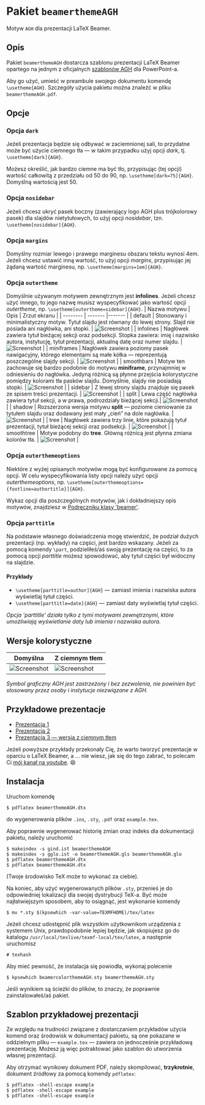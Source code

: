 # Pakiet `beamerthemeAGH`
Motyw `AGH` dla prezentacji LaTeX Beamer.
## Opis
Pakiet `beamerthemeAGH` dostarcza szablonu prezentacji LaTeX Beamer opartego na jednym z oficjalnych [szablonów AGH](http://www.agh.edu.pl/uczelnia/system-identyfikacji-wizualnej/szablon-prezentacji/) dla PowerPoint-a.

Aby go użyć, umieść w preambule swojego dokumentu komendę `\usetheme{AGH}`. Szczegóły użycia pakietu można znaleźć w pliku `beamerthemeAGH.pdf`.
## Opcje
### Opcja `dark`
Jeżeli prezentacja będzie się odbywać w zaciemnionej sali, to przydatne może być użycie ciemnego tła — w takim przypadku użyj opcji _dark_, tj.  `\usetheme[dark]{AGH}`.

Możesz określić, jak bardzo ciemne ma być tło, przypisując (tej opcji) wartość całkowitą z przedziału od 50 do 90, np. `\usetheme[dark=75]{AGH}`. Domyślną wartością jest 50.
### Opcja `nosidebar`
Jeżeli chcesz ukryć pasek boczny (zawierający logo AGH plus trójkolorowy pasek) dla slajdów nietytułowych, to użyj opcji _nosidebar_, tzn.  `\usetheme[nosidebar]{AGH}`.
### Opcja `margins`
Domyślny rozmiar lewego i prawego marginesu obszaru tekstu wynosi 4em. Jeżeli chcesz ustawić inną wartość, to użyj opcji _margins_, przypisując jej żądaną wartość marginesu, np. `\usetheme[margins=1em]{AGH}`.
### Opcja `outertheme`
Domyślnie używanym motywem zewnętrznym jest **infolines**. Jeżeli chcesz użyć innego, to jego nazwę musisz wyspecyfikować jako wartość opcji _outertheme_, np.  `\usetheme[outertheme=sidebar]{AGH}`. 
| Nazwa motywu | Opis | Zrzut ekranu |
| --------   | ------- |------- |
| default    | Stonowany i minimalistyczny motyw. Tytuł slajdu jest równany do lewej strony. Slajd nie posiada ani nagłówka, ani stopki. | ![Screenshot](https://www.icsr.agh.edu.pl/~polak/wms/beamer-AGH-default.png "Slajd") |
| infolines  | Nagłówek zawiera tytuł bieżącej sekcji oraz podsekcji. Stopka zawiera: imię i nazwisko autora, instytucję, tytuł prezentacji, aktualną datę oraz numer slajdu. | ![Screenshot](https://www.icsr.agh.edu.pl/~polak/wms/beamer-AGH-infolines.png "Slajd") |
| miniframes | Nagłówek zawiera poziomy pasek nawigacyjny, którego elementami są małe kółka — reprezentują poszczególne slajdy sekcji. | ![Screenshot](https://www.icsr.agh.edu.pl/~polak/wms/beamer-AGH-miniframes.png "Slajd") |
| smoothbars | Motyw ten zachowuje się bardzo podobnie do motywu **miniframe**, przynajmniej w odniesieniu do nagłówka. Jedyną różnicą są płynne przejścia kolorystyczne pomiędzy kolorami tła pasków slajdu.  Domyślnie, slajdy nie posiadają stopki. | ![Screenshot](https://www.icsr.agh.edu.pl/~polak/wms/beamer-AGH-smoothbars.png "Slajd") |
| sidebar    | Z lewej strony slajdu znajduje się pasek ze spisem treści prezentacji. | ![Screenshot](https://www.icsr.agh.edu.pl/~polak/wms/beamer-AGH-sidebar.png "Slajd") |
| split      | Lewa część nagłówka zawiera tytuł sekcji, a w prawa, podrozdziały bieżącej sekcji.| ![Screenshot](https://www.icsr.agh.edu.pl/~polak/wms/beamer-AGH-split.png "Slajd") |
| shadow     | Rozszerzona wersja motywu **split** — poziome cieniowanie za tytułem slajdu oraz dodawany jest mały „cień” na dole nagłówka. | ![Screenshot](https://www.icsr.agh.edu.pl/~polak/wms/beamer-AGH-shadow.png "Slajd") |
| tree       | Nagłówek zawiera trzy linie, które pokazują tytuł prezentacji, tytuł bieżącej sekcji oraz podsekcji. | ![Screenshot](https://www.icsr.agh.edu.pl/~polak/wms/beamer-AGH-tree.png "Slajd") |
| smoothtree | Motyw podobny do **tree**. Główną różnicą jest płynna zmiana kolorów tła. | ![Screenshot](https://www.icsr.agh.edu.pl/~polak/wms/beamer-AGH-smoothtree.png "Slajd") |
### Opcja `outerthemeoptions`
Niektóre z wyżej opisanych motywów mogą być konfigurowane za pomocą opcji. W celu wyspecyfikowania listy opcji należy użyć opcji _outerthemeoptions_, np.  `\usetheme[outerthemeoptions={footline=authortitle}]{AGH}`.

Wykaz opcji dla poszczególnych motywów, jak i dokładniejszy opis motywów, znajdziesz w [Podręczniku klasy 'beamer'](http://mirror.ctan.org//macros/latex/contrib/beamer/doc/beameruserguide.pdf).
### Opcja `parttitle`
Na podstawie własnego doświadczenia mogę stwierdzić, że podział dużych prezentacji (np. wykłady) na części, jest bardzo wskazany. Jeżeli za pomocą komendy `\part`, podzieliłeś/aś swoją prezentację na części, to za pomocą opcji _parttitle_ możesz spowodować, aby tytuł części był widoczny na slajdzie.
#### Przykłady
- `\usetheme[parttitle=author]{AGH}` — zamiast imienia i nazwiska autora wyświetlaj tytuł części.
- `\usetheme[parttitle=date]{AGH}` — zamiast daty wyświetlaj tytuł części.

_Opcja 'parttitle' działa tylko z tymi motywami zewnętrznymi, które umożliwiają  wyświetlanie daty lub imienia i nazwiska autora._
## Wersje kolorystyczne
| Domyślna                                                                                 | Z ciemnym tłem                                                                                                |
| ---------------------------------------------------------------------------------------- | ------------------------------------------------------------------------------------------------------------- |
| ![Screenshot](http://www.icsr.agh.edu.pl/~polak/wms/beamer-AGH.big.png "Slajd tytułowy") | ![Screenshot](http://www.icsr.agh.edu.pl/~polak/wms/beamer-AGH-dark.big.png "Slajd tytułowy — wersja ciemna") |

_Symbol graficzny AGH jest zastrzeżony i bez zezwolenia, nie powinien być stosowany przez osoby i instytucje niezwiązane z AGH._
## Przykładowe prezentacje
- [Prezentacja 1](http://www.icsr.agh.edu.pl/~polak/beamer.pdf)
- [Prezentacja 2](http://www.icsr.agh.edu.pl/~polak/wms/beamer.pdf)
- [Prezentacja 3 — wersja z ciemnym tłem](http://www.icsr.agh.edu.pl/~polak/wms/latex/beamer-mozliwosci.pdf)

Jeżeli powyższe przykłady przekonały Cię, że warto tworzyć prezentacje w oparciu o LaTeX Beamer, a ... nie wiesz, jak się do tego zabrać, to polecam Ci [mój kanał na youtube](https://www.youtube.com/playlist?list=PLlOvf-mh5wJEzL2onjzBdenUpssbonmO5).  :smile:
## Instalacja
Uruchom komendę
```
$ pdflatex beamerthemeAGH.dtx
```
do wygenerowania plików `.ins`, `.sty`, `.pdf` oraz `example.tex`.

Aby poprawnie wygenerować historię zmian oraz indeks dla dokumentacji pakietu, należy uruchomić
```
$ makeindex -s gind.ist beamerthemeAGH
$ makeindex -s gglo.ist -o beamerthemeAGH.gls beamerthemeAGH.glo
$ pdflatex beamerthemeAGH.dtx
$ pdflatex beamerthemeAGH.dtx
```

(Twoje środowisko TeX może to wykonać za ciebie).

Na koniec, aby użyć wygenerowanych plików `.sty`, przenieś je do odpowiedniej lokalizacji dla swojej dystrybucji TeX-a. Być może najłatwiejszym sposobem, aby to osiągnąć, jest wykonanie komendy
```
$ mv *.sty $(kpsewhich -var-value=TEXMFHOME)/tex/latex
```
Jeżeli chcesz udostępnić plik wszystkim użytkownikom urządzenia z systemem Unix, prawdopodobnie lepiej będzie, jak skopiujesz go do katalogu `/usr/local/texlive/texmf-local/tex/latex`, a następnie uruchomisz
```
# texhash
```
Aby mieć pewność, że instalacja się powiodła, wykonaj polecenie
```
$ kpsewhich beamercolorthemeAGH.sty beamerthemeAGH.sty
```
Jeśli wynikiem są ścieżki do plików, to znaczy, że poprawnie zainstalowałeś/aś pakiet.
## Szablon przykładowej prezentacji
Ze względu na trudności związane z dostarczaniem przykładów użycia komend oraz środowisk w dokumentacji pakietu, są one pokazane w oddzielnym pliku — `example.tex` — zawiera on jednocześnie przykładową prezentację. Możesz ją więc potraktować jako szablon do utworzenia własnej prezentacji.

Aby otrzymać wynikowy dokument PDF, należy skompilować, **trzykrotnie**, dokument źródłowy za pomocą komendy `pdflatex`:
```
$ pdflatex -shell-escape example
$ pdflatex -shell-escape example
$ pdflatex -shell-escape example
```
